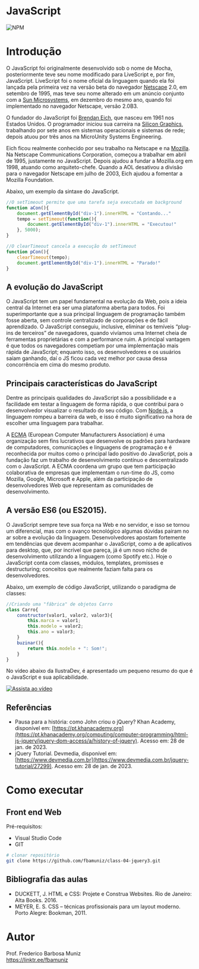 # JavaScript
![NPM](https://img.shields.io/npm/l/react)
# Introdução

O JavaScript foi originalmente desenvolvido sob o nome de Mocha, posteriormente teve seu nome modificado para LiveScript e, por fim, JavaScript. LiveScript foi o nome oficial da linguagem quando ela foi lançada pela primeira vez na versão beta do navegador [Netscape](#) 2.0, em setembro de 1995, mas teve seu nome alterado em um anúncio conjunto com a [Sun Microsystems](#), em dezembro do mesmo ano, quando foi implementado no navegador Netscape, versão 2.0B3.

O fundador do JavaScript foi [Brendan Eich](#), que nasceu em 1961 nos Estados Unidos. O programador iniciou sua carreira na [Silicon Graphics](#), trabalhando por sete anos em sistemas operacionais e sistemas de rede; depois atuou por três anos na MicroUnity Systems Engineering.

Eich ficou realmente conhecido por seu trabalho na Netscape e na [Mozilla](#). Na Netscape Communications Corporation, começou a trabalhar em abril de 1995, justamente no JavaScript. Depois ajudou a fundar a Mozilla.org em 1998, atuando como arquiteto-chefe. Quando a AOL desativou a divisão para o navegador Netscape em julho de 2003, Eich ajudou a fomentar a Mozilla Foundation.

Abaixo, um exemplo da sintaxe do JavaScript.

```javascript
//O setTimeout permite que uma tarefa seja executada em background
function aCon(){
    document.getElementById("div-1").innerHTML = "Contando..."
    tempo = setTimeout(function(){
        document.getElementById("div-1").innerHTML = "Executou!"
    }, 5000);
}

//O clearTimeout cancela a execução do setTimeout
function pCon(){
    clearTimeout(tempo);
    document.getElementById("div-1").innerHTML = "Parado!"
}
```

## A evolução do JavaScript
O JavaScript tem um papel fundamental na evolução da Web, pois a ideia central da Internet era ser uma plataforma aberta para todos. Foi superimportante que a sua principal linguagem de programação também fosse aberta, sem controle centralizado de corporações e de fácil aprendizado. O JavaScript conseguiu, inclusive, eliminar os temíveis “plug-ins de terceiros” de navegadores, quando vivíamos uma Internet cheia de ferramentas proprietárias e com a performance ruim. A principal vantagem é que todos os navegadores competiam por uma implementação mais rápida de JavaScript; enquanto isso, os desenvolvedores e os usuários saíam ganhando, daí o JS ficou cada vez melhor por causa dessa concorrência em cima do mesmo produto.

## Principais características do JavaScript
Dentre as principais qualidades do JavaScript são a possibilidade e a facilidade em testar a linguagem de forma rápida, o que contribui para o desenvolvedor visualizar o resultado do seu código. Com [Node.js](#), a linguagem rompeu a barreira da web, e isso é muito significativo na hora de escolher uma linguagem para trabalhar. 

A [ECMA](#) (European Computer Manufacturers Association) é uma organização sem fins lucrativos que desenvolve os padrões para hardware de computadores, comunicações e linguagens de programação e é reconhecida por muitos como o principal lado positivo do JavaScript, pois a fundação faz um trabalho de desenvolvimento contínuo e descentralizado com o JavaScript. A ECMA coordena um grupo que tem participação colaborativa de empresas que implementam o run-time do JS, como Mozilla, Google, Microsoft e Apple, além da participação de desenvolvedores Web que representam as comunidades de desenvolvimento.

## A versão ES6 (ou ES2015).
O JavaScript sempre teve sua força na Web e no servidor, e isso se tornou um diferencial, mas com o avanço tecnológico algumas dúvidas pairam no ar sobre a evolução da linguagem. Desenvolvedores apostam fortemente em tendências que devem acompanhar o JavaScript, como a de aplicativos para desktop, que, por incrível que pareça, já é um novo nicho de desenvolvimento utilizando a linguagem (como Spotify etc.). Hoje o JavaScript conta com classes, módulos, templates, promisses e destructuring; conceitos que realmente faziam falta para os desenvolvedores. 

Abaixo, um exemplo de código JavaScript, utilizando o paradigma de classes:
```javascript
//Criando uma "fábrica" de objetos Carro
class Carro{
    constructor(valor1, valor2, valor3){
        this.marca = valor1;
        this.modelo = valor2;
        this.ano = valor3;
    }
    buzinar(){
        return this.modelo + ": Som!";
    }
}
```

No vídeo abaixo da IlustraDev, é apresentado um pequeno resumo do que é o JavaScript e sua aplicabilidade. 

[![Assista ao vídeo](https://img.youtube.com/vi/IJvVx2HMbNk/maxresdefault.jpg)](https://www.youtube.com/watch?v=IJvVx2HMbNk)

## Referências

- Pausa para a história: como John criou o jQuery? Khan Academy, disponível em: [https://pt.khanacademy.org](https://pt.khanacademy.org/computing/computer-programming/html-js-jquery/jquery-dom-access/a/history-of-jquery). Acesso em: 28 de jan. de 2023.
- jQuery Tutorial. Devmedia, disponível em: [https://www.devmedia.com.br](https://www.devmedia.com.br/jquery-tutorial/27299). Acesso em: 28 de jan. de 2023.

# Como executar

## Front end Web
Pré-requisitos: 
- Visual Studio Code
- GIT

```bash
# clonar repositório
git clone https://github.com/fbamuniz/class-04-jquery3.git

```

## Bibliografia das aulas

- DUCKETT, J. HTML e CSS: Projete e Construa Websites. Rio de Janeiro: Alta Books. 2016.
- MEYER, E. S. CSS – técnicas profissionais para um layout moderno. Porto Alegre: Bookman, 2011.


# Autor

Prof. Frederico Barbosa Muniz<br>
https://linktr.ee/fbamuniz
